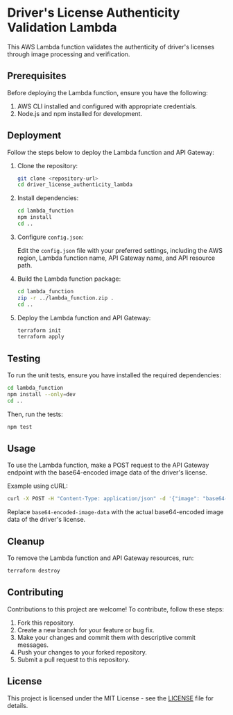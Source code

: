 # Driver's License Authenticity Validation Lambda

This AWS Lambda function validates the authenticity of driver's licenses through image processing and verification.

## Prerequisites

Before deploying the Lambda function, ensure you have the following:

1. AWS CLI installed and configured with appropriate credentials.
2. Node.js and npm installed for development.

## Deployment

Follow the steps below to deploy the Lambda function and API Gateway:

1. Clone the repository:

   ```bash
   git clone <repository-url>
   cd driver_license_authenticity_lambda
   ```

2. Install dependencies:

   ```bash
   cd lambda_function
   npm install
   cd ..
   ```

3. Configure `config.json`:

   Edit the `config.json` file with your preferred settings, including the AWS region, Lambda function name, API Gateway name, and API resource path.

4. Build the Lambda function package:

   ```bash
   cd lambda_function
   zip -r ../lambda_function.zip .
   cd ..
   ```

5. Deploy the Lambda function and API Gateway:

   ```bash
   terraform init
   terraform apply
   ```

## Testing

To run the unit tests, ensure you have installed the required dependencies:

```bash
cd lambda_function
npm install --only=dev
cd ..
```

Then, run the tests:

```bash
npm test
```

## Usage

To use the Lambda function, make a POST request to the API Gateway endpoint with the base64-encoded image data of the driver's license.

Example using cURL:

```bash
curl -X POST -H "Content-Type: application/json" -d '{"image": "base64-encoded-image-data"}' <API-GATEWAY-URL>/validate-license
```

Replace `base64-encoded-image-data` with the actual base64-encoded image data of the driver's license.

## Cleanup

To remove the Lambda function and API Gateway resources, run:

```bash
terraform destroy
```

## Contributing

Contributions to this project are welcome! To contribute, follow these steps:

1. Fork this repository.
2. Create a new branch for your feature or bug fix.
3. Make your changes and commit them with descriptive commit messages.
4. Push your changes to your forked repository.
5. Submit a pull request to this repository.

## License

This project is licensed under the MIT License - see the [LICENSE](LICENSE) file for details.